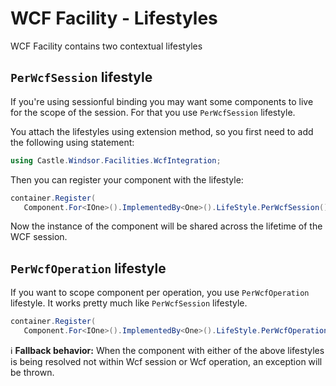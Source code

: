 # WCF Facility - Lifestyles

WCF Facility contains two contextual lifestyles

## `PerWcfSession` lifestyle

If you're using sessionful binding you may want some components to live for the scope of the session. For that you use
`PerWcfSession` lifestyle.

You attach the lifestyles using extension method, so you first need to add the following using statement:

```csharp
using Castle.Windsor.Facilities.WcfIntegration;
```

Then you can register your component with the lifestyle:

```csharp
container.Register(
   Component.For<IOne>().ImplementedBy<One>().LifeStyle.PerWcfSession());
```

Now the instance of the component will be shared across the lifetime of the WCF session.

## `PerWcfOperation` lifestyle

If you want to scope component per operation, you use `PerWcfOperation` lifestyle. It works pretty much like
`PerWcfSession` lifestyle.

```csharp
container.Register(
   Component.For<IOne>().ImplementedBy<One>().LifeStyle.PerWcfOperation());
```

:information_source: **Fallback behavior:** When the component with either of the above lifestyles is being resolved not
within Wcf session or Wcf operation, an exception will be thrown.